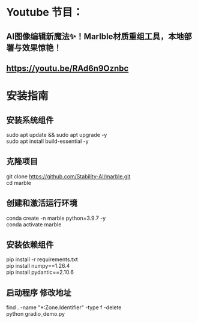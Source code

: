 # Youtube 节目：
## AI图像编辑新魔法✨！Marlble材质重组工具，本地部署与效果惊艳！
## https://youtu.be/RAd6n9Oznbc

# 安装指南
## 安装系统组件
sudo apt update && sudo apt upgrade -y  
sudo apt install build-essential -y  

## 克隆项目
git clone https://github.com/Stability-AI/marble.git  
cd marble  

## 创建和激活运行环境
conda create -n marble python=3.9.7 -y  
conda activate marble  

## 安装依赖组件
pip install -r requirements.txt  
pip install numpy==1.26.4  
pip install pydantic==2.10.6    

## 启动程序 修改地址
find . -name "*:Zone.Identifier" -type f -delete  
python gradio_demo.py  
  












 

















